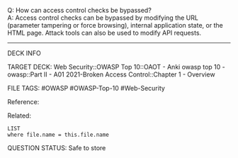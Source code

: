 Q: How can access control checks be bypassed?  
A: Access control checks can be bypassed by modifying the URL (parameter tampering or force browsing), internal application state, or the HTML page. Attack tools can also be used to modify API requests.
<!--ID: 1697070664167-->

---

DECK INFO

TARGET DECK: Web Security::OWASP Top 10::OAOT - Anki owasp top 10 - owasp::Part II - A01 2021-Broken Access Control::Chapter 1 - Overview

FILE TAGS: #OWASP #OWASP-Top-10 #Web-Security

Reference:

Related:

```dataview
LIST
where file.name = this.file.name
```

QUESTION STATUS: Safe to store